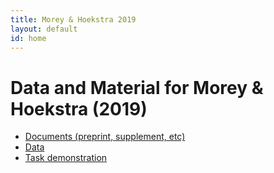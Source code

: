 ```yaml
---
title: Morey & Hoekstra 2019
layout: default
id: home
---
```


# Data and Material for Morey & Hoekstra (2019)

* [Documents (preprint, supplement, etc)](documents)
* [Data](data)
* [Task demonstration](task_demo)
